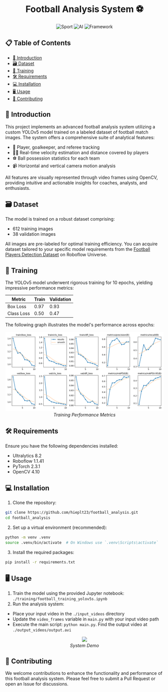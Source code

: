 <h1 align="center">Football Analysis System ⚽</h1>

<p align="center">
   <img src="https://img.shields.io/badge/Sport-Football-green" alt="Sport">
   <img src="https://img.shields.io/badge/AI-Computer%20Vision-blue" alt="AI"> 
   <img src="https://img.shields.io/badge/Framework-PyTorch-red" alt="Framework">
</p>

## 📋 Table of Contents
- [🌟 Introduction](#-introduction)
- [🗃️ Dataset](#️-dataset)
- [🧠 Training](#-training)
- [🛠️ Requirements](#️-requirements)
- [💻 Installation](#-installation)
- [🖥️ Usage](#️-usage)
- [🤝 Contributing](#-contributing)

## 🌟 Introduction

This project implements an advanced football analysis system utilizing a custom YOLOv5 model trained on a labeled dataset of football match images. The system offers a comprehensive suite of analytical features:

- 👥 Player, goalkeeper, and referee tracking
- 🏃‍♂️ Real-time velocity estimation and distance covered by players
- ⚽ Ball possession statistics for each team
- 📹 Horizontal and vertical camera motion analysis

All features are visually represented through video frames using OpenCV, providing intuitive and actionable insights for coaches, analysts, and enthusiasts.

## 🗃️ Dataset

The model is trained on a robust dataset comprising:
- 612 training images
- 38 validation images

All images are pre-labeled for optimal training efficiency. You can acquire dataset tailored to your specific model requirements from the [Football Players Detection Dataset](https://universe.roboflow.com/roboflow-jvuqo/football-players-detection-3zvbc/dataset/1) on Roboflow Universe.

## 🧠 Training

The YOLOv5 model underwent rigorous training for 10 epochs, yielding impressive performance metrics:

| Metric | Train | Validation |
|--------|-------|------------|
| Box Loss | 0.97 | 0.93 |
| Class Loss | 0.50 | 0.47 |

The following graph illustrates the model's performance across epochs:

<p align="center">
  <img src="./tranning/runs/detect/train/results.png" width="800"><br/>
  <em>Training Performance Metrics</em>
</p>

## 🛠️ Requirements

Ensure you have the following dependencies installed:

- Ultralytics 8.2
- Roboflow 1.1.41
- PyTorch 2.3.1
- OpenCV 4.10

## 💻 Installation

1. Clone the repository:
```bash
git clone https://github.com/hieplt23/football_analysis.git
cd football_analysis
```
2. Set up a virtual environment (recommended):
```bash
python -m venv .venv
source .venv/bin/activate  # On Windows use `.venv\Scripts\activate`
```
3. Install the required packages:
```bash
pip install -r requirements.txt
```

## 🖥 Usage
1. Train the model using the provided Jupyter notebook: ``./training/football_training_yolov5s.ipynb``
2. Run the analysis system:
- Place your input video in the ``./input_videos`` directory
- Update the ``video_frames`` variable in ``main.py`` with your input video path
- Execute the main script: ``python main.py``. Find the output video at ``./output_videos/output.avi``
<p align="center">
 <img src="./output_videos/demo.gif" width=900></br>
  <em>System Demo</em>
</p>

## 🤝 Contributing
We welcome contributions to enhance the functionality and performance of this football analysis system. Please feel free to submit a Pull Request or open an Issue for discussions.
